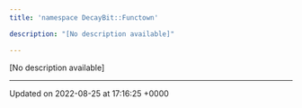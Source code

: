 ```yaml
---
title: 'namespace DecayBit::Functown'

description: "[No description available]"

---
```







[No description available]






-------------------------------

Updated on 2022-08-25 at 17:16:25 +0000